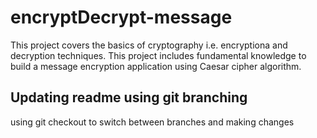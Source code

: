 # encryptDecrypt-message

This project covers the basics of cryptography i.e. encryptiona and decryption techniques. This project includes fundamental knowledge to build a message encryption application using Caesar cipher algorithm.

## Updating readme using git branching

using git checkout to switch between branches and making changes
